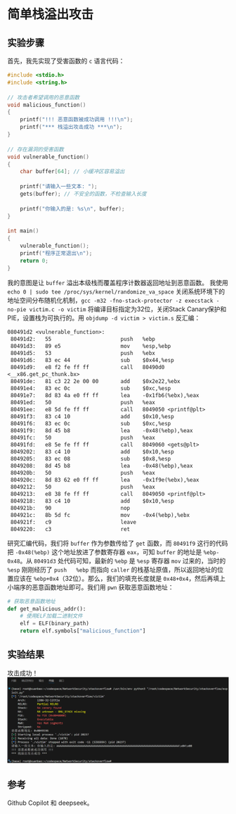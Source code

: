 # 简单栈溢出攻击
## 实验步骤
首先，我先实现了受害函数的 `c` 语言代码：
~~~c
#include <stdio.h>
#include <string.h>

// 攻击者希望调用的恶意函数
void malicious_function()
{
    printf("!!! 恶意函数被成功调用 !!!\n");
    printf("*** 栈溢出攻击成功 ***\n");
}

// 存在漏洞的受害函数
void vulnerable_function()
{
    char buffer[64]; // 小缓冲区容易溢出

    printf("请输入一些文本: ");
    gets(buffer); // 不安全的函数，不检查输入长度

    printf("你输入的是: %s\n", buffer);
}

int main()
{
    vulnerable_function();
    printf("程序正常退出\n");
    return 0;
}
~~~
我的意图是让 `buffer` 溢出本级栈而覆盖程序计数器返回地址到恶意函数。
我使用 `echo 0 | sudo tee /proc/sys/kernel/randomize_va_space` 关闭系统环境下的地址空间分布随机化机制，`gcc -m32 -fno-stack-protector -z execstack -no-pie victim.c -o victim` 将编译目标指定为32位，关闭Stack Canary保护和PIE，设置栈为可执行的。用 `objdump -d victim > victim.s` 反汇编：
~~~x86asm
080491d2 <vulnerable_function>:
 80491d2:	55                   	push   %ebp
 80491d3:	89 e5                	mov    %esp,%ebp
 80491d5:	53                   	push   %ebx
 80491d6:	83 ec 44             	sub    $0x44,%esp
 80491d9:	e8 f2 fe ff ff       	call   80490d0 <__x86.get_pc_thunk.bx>
 80491de:	81 c3 22 2e 00 00    	add    $0x2e22,%ebx
 80491e4:	83 ec 0c             	sub    $0xc,%esp
 80491e7:	8d 83 4a e0 ff ff    	lea    -0x1fb6(%ebx),%eax
 80491ed:	50                   	push   %eax
 80491ee:	e8 5d fe ff ff       	call   8049050 <printf@plt>
 80491f3:	83 c4 10             	add    $0x10,%esp
 80491f6:	83 ec 0c             	sub    $0xc,%esp
 80491f9:	8d 45 b8             	lea    -0x48(%ebp),%eax
 80491fc:	50                   	push   %eax
 80491fd:	e8 5e fe ff ff       	call   8049060 <gets@plt>
 8049202:	83 c4 10             	add    $0x10,%esp
 8049205:	83 ec 08             	sub    $0x8,%esp
 8049208:	8d 45 b8             	lea    -0x48(%ebp),%eax
 804920b:	50                   	push   %eax
 804920c:	8d 83 62 e0 ff ff    	lea    -0x1f9e(%ebx),%eax
 8049212:	50                   	push   %eax
 8049213:	e8 38 fe ff ff       	call   8049050 <printf@plt>
 8049218:	83 c4 10             	add    $0x10,%esp
 804921b:	90                   	nop
 804921c:	8b 5d fc             	mov    -0x4(%ebp),%ebx
 804921f:	c9                   	leave  
 8049220:	c3                   	ret    
~~~
研究汇编代码，我们将 `buffer` 作为参数传给了 `get` 函数，而 `80491f9` 这行的代码把 `-0x48(%ebp)` 这个地址放进了参数寄存器 `eax`，可知 `buffer` 的地址是 `%ebp-0x48`。从 `80491d3` 处代码可知，最新的 `%ebp` 是 `%esp` 寄存器 `mov` 过来的，当时的 `%esp` 刚刚经历了 `push   %ebp` 而指向 `caller` 的栈基址原值，所以返回地址的位置应该在 `%ebp+0x4`（32位）。那么，我们的填充长度就是 `0x48+0x4`，然后再填上小端序的恶意函数地址即可。我们用 `pwn` 获取恶意函数地址：
~~~python
# 获取恶意函数地址
def get_malicious_addr():
    # 使用ELF加载二进制文件
    elf = ELF(binary_path)
    return elf.symbols["malicious_function"]
~~~
## 实验结果
攻击成功！
![](success.png)
## 参考
Github Copilot 和 deepseek。